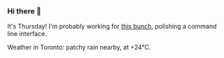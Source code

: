 ### Hi there :wave:

It's Thursday! I'm probably working for [this bunch](https://github.com/kohofinancial), polishing a command line interface.

Weather in Toronto: patchy rain nearby, at +24°C.

